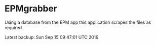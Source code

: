 # EPMgrabber
Using a database from the EPM app this application scrapes the files as required


Latest backup: Sun Sep 15 09:47:01 UTC 2019
